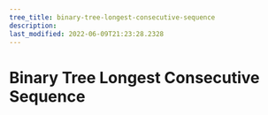 ```yaml
---
tree_title: binary-tree-longest-consecutive-sequence
description: 
last_modified: 2022-06-09T21:23:28.2328
---
```


# Binary Tree Longest Consecutive Sequence
